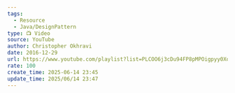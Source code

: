 ```yaml
---
tags:
  - Resource
  - Java/DesignPattern
type: 📺 Video
source: YouTube
author: Christopher Okhravi
date: 2016-12-29
url: https://www.youtube.com/playlist?list=PLCOO6j3cDu94FP8pMPOigpyy0XoQkdKBW
rate: 100
create_time: 2025-06-14 23:45
update_time: 2025/06/14 23:47
---
```

